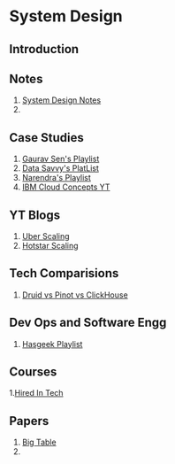 # System Design

## Introduction

## Notes
1. [System Design Notes](https://tianpan.co/notes/121-designing-facebook-photo-storage)
2. 

## Case Studies
1. [Gaurav Sen's Playlist](https://www.youtube.com/playlist?list=PLMCXHnjXnTnvo6alSjVkgxV-VH6EPyvoX)
2. [Data Savvy's PlatList](https://www.youtube.com/playlist?list=PL9sbKmQTkW07EzCVhfZ1h1V1TCW0aKK6k)
3. [Narendra's Playlist](https://www.youtube.com/c/TechDummiesNarendraL/playlists)
4. [IBM Cloud Concepts YT](https://www.youtube.com/playlist?list=PLOspHqNVtKAC-_ZAGresP-i0okHe5FjcJ)

## YT Blogs
1. [Uber Scaling](https://www.youtube.com/watch?v=DY2AR8Wzg3Y)
2. [Hotstar Scaling](https://www.youtube.com/watch?v=QjvyiyH4rr0)

## Tech Comparisions
1. [Druid vs Pinot vs ClickHouse](https://leventov.medium.com/comparison-of-the-open-source-olap-systems-for-big-data-clickhouse-druid-and-pinot-8e042a5ed1c7)

## Dev Ops and Software Engg
1. [Hasgeek Playlist](https://www.youtube.com/watch?v=4ax4DynpqAY&list=PL279M8GbNsetn_RfHPfazEZGK4TZ8Vdch)

## Courses
1.[Hired In Tech](https://www.hiredintech.com/system-design/the-system-design-process/)


## Papers
1. [Big Table](https://www.read.seas.harvard.edu/~kohler/class/cs239-w08/chang06bigtable.pdf)
2. 

